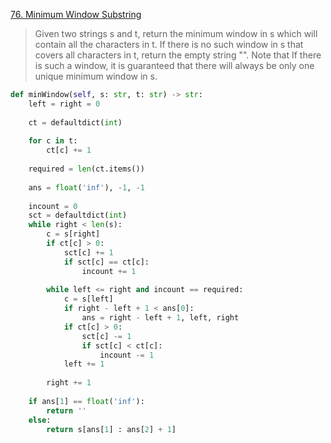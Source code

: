 [76. Minimum Window Substring](https://leetcode.com/problems/minimum-window-substring)

> Given two strings s and t, return the minimum window in s which will contain all the characters in t. If there is no such window in s that covers all characters in t, return the empty string "".
> Note that If there is such a window, it is guaranteed that there will always be only one unique minimum window in s.

```python
def minWindow(self, s: str, t: str) -> str: 
    left = right = 0 
        
    ct = defaultdict(int) 
        
    for c in t: 
        ct[c] += 1 
        
    required = len(ct.items()) 
        
    ans = float('inf'), -1, -1 
        
    incount = 0 
    sct = defaultdict(int) 
    while right < len(s): 
        c = s[right] 
        if ct[c] > 0: 
            sct[c] += 1 
            if sct[c] == ct[c]:     
                incount += 1 
                    
        while left <= right and incount == required: 
            c = s[left] 
            if right - left + 1 < ans[0]: 
                ans = right - left + 1, left, right 
            if ct[c] > 0: 
                sct[c] -= 1 
                if sct[c] < ct[c]: 
                    incount -= 1 
            left += 1 
                
        right += 1 
            
    if ans[1] == float('inf'): 
        return '' 
    else: 
        return s[ans[1] : ans[2] + 1]
```